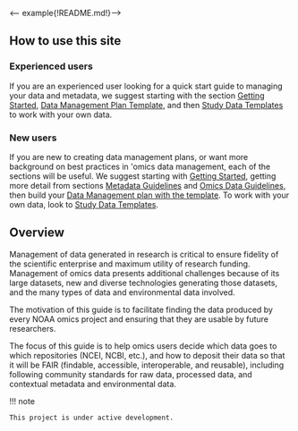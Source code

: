 <-- example{!README.md!}-->

## How to use this site

### Experienced users

If you are an experienced user looking for a quick start guide to managing your data and metadata, we suggest starting with the section [Getting Started](https://test-dmg-mkdocs.readthedocs.io/en/latest/getting-started.html), [Data Management Plan Template](https://test-dmg-mkdocs.readthedocs.io/en/latest/dmp-template.html), and then [Study Data Templates](https://test-dmg-mkdocs.readthedocs.io/en/latest/study-data-templates.html) to work with your own data.

### New users

If you are new to creating data management plans, or want more background on best practices in 'omics data management, each of the sections will be useful. We suggest starting with [Getting Started](https://test-dmg-mkdocs.readthedocs.io/en/latest/getting-started.html),  getting more detail from sections [Metadata Guidelines](https://test-dmg-mkdocs.readthedocs.io/en/latest/metadata-guidelines.html) and [Omics Data Guidelines](https://test-dmg-mkdocs.readthedocs.io/en/latest/omics-data-guidelines.html), then build your [Data Management plan with the template](https://test-dmg-mkdocs.readthedocs.io/en/latest/dmp-template.html). To work with your own data, look to [Study Data Templates](https://test-dmg-mkdocs.readthedocs.io/en/latest/study-data-templates.html). 

## Overview

Management of data generated in research is critical to ensure fidelity of the scientific enterprise and maximum utility of research funding. Management of omics data presents additional challenges because of its large datasets, new and diverse technologies generating those datasets, and the many types of data and environmental data involved.

The motivation of this guide is to facilitate finding the data produced by every NOAA omics project and ensuring that they are usable by future researchers.

The focus of this guide is to help omics users decide which data goes to which repositories (NCEI, NCBI, etc.), and how to deposit their data so that it will be FAIR (findable, accessible, interoperable, and reusable), including following community standards for raw data, processed data, and contextual metadata and environmental data.



!!! note

    This project is under active development.

